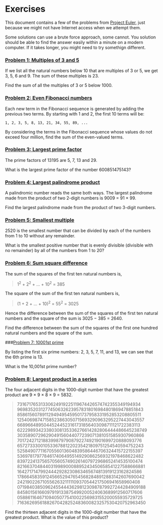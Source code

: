# Exercises

This document contains a few of the problems from [Project Euler](https://projecteuler.net/), just because we might not have Internet access when we attempt them.

Some solutions can use a brute force approach, some cannot.  You solution should be able to find the answer easily within a minute on a modern computer.  If it takes longer, you might need to try somethign different.

### [Problem 1: Multiples of 3 and 5](https://projecteuler.net/problem=1)

If we list all the natural numbers below 10 that are multiples of 3 or 5, we get 3, 5, 6 and 9. The sum of these multiples is 23.

Find the sum of all the multiples of 3 or 5 below 1000.

### [Problem 2: Even Fibonacci numbers](https://projecteuler.net/problem=2)

Each new term in the Fibonacci sequence is generated by adding the previous two terms. By starting with 1 and 2, the first 10 terms will be:

    1, 2, 3, 5, 8, 13, 21, 34, 55, 89, ...

By considering the terms in the Fibonacci sequence whose values do not exceed four million, find the sum of the even-valued terms.

### [Problem 3: Largest prime factor](https://projecteuler.net/problem=3)

The prime factors of 13195 are 5, 7, 13 and 29.

What is the largest prime factor of the number 600851475143?

### [Problem 4: Largest palindrome product](https://projecteuler.net/problem=4)

A palindromic number reads the same both ways. The largest palindrome made from the product of two 2-digit numbers is 9009 = 91 × 99.

Find the largest palindrome made from the product of two 3-digit numbers.

### [Problem 5: Smallest multiple](https://projecteuler.net/problem=5)

2520 is the smallest number that can be divided by each of the numbers from 1 to 10 without any remainder.

What is the smallest positive number that is evenly divisible (divisible with no remainder) by all of the numbers from 1 to 20?

### [Problem 6: Sum square difference](https://projecteuler.net/problem=6)

The sum of the squares of the first ten natural numbers is,

> 1<sup>2</sup> + 2<sup>2</sup> + ... + 10<sup>2</sup> = 385

The square of the sum of the first ten natural numbers is,
> (1 + 2 + ... + 10)<sup>2</sup> = 55<sup>2</sup> = 3025

Hence the difference between the sum of the squares of the first ten natural numbers and the square of the sum is 3025 − 385 = 2640.

Find the difference between the sum of the squares of the first one hundred natural numbers and the square of the sum.

###[Problem 7: 10001st prime](https://projecteuler.net/problem=7)

By listing the first six prime numbers: 2, 3, 5, 7, 11, and 13, we can see that the 6th prime is 13.

What is the 10,001st prime number?

### [Problem 8: Largest product in a series](https://projecteuler.net/problem=8)

The four adjacent digits in the 1000-digit number that have the greatest product are 9 × 9 × 8 × 9 = 5832.

> 73167176531330624919225119674426574742355349194934
> 96983520312774506326239578318016984801869478851843
> 85861560789112949495459501737958331952853208805511
> 12540698747158523863050715693290963295227443043557
> 66896648950445244523161731856403098711121722383113
> 62229893423380308135336276614282806444486645238749
> 30358907296290491560440772390713810515859307960866
> 70172427121883998797908792274921901699720888093776
> 65727333001053367881220235421809751254540594752243
> 52584907711670556013604839586446706324415722155397
> 53697817977846174064955149290862569321978468622482
> 83972241375657056057490261407972968652414535100474
> 82166370484403199890008895243450658541227588666881
> 16427171479924442928230863465674813919123162824586
> 17866458359124566529476545682848912883142607690042
> 24219022671055626321111109370544217506941658960408
> 07198403850962455444362981230987879927244284909188
> 84580156166097919133875499200524063689912560717606
> 05886116467109405077541002256983155200055935729725
> 71636269561882670428252483600823257530420752963450

Find the thirteen adjacent digits in the 1000-digit number that have the greatest product. What is the value of this product?
